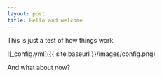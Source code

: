 ```yaml
---
layout: post
title: Hello and welcome
---
```


This is just a test of how things work.

![_config.yml]({{ site.baseurl }}/images/config.png)

And what about now?
